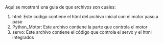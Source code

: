Aqui se mostrará una guia de que archivos son cuales:
1. html: Este codigo contiene el html del archivo inicial con el motor paso a paso
2. Python_Motor: Este archivo contiene la parte que controla el motor
3. servo: Este archivo contiene el código que controla el servo y el html integrados
